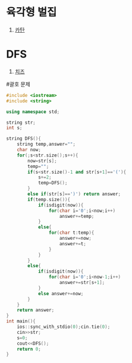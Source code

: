 # 육각형 벌집   
1. <a href="https://github.com/SangOk/study/blob/master/%EB%B0%B1%EC%A4%80_%EA%B0%95%EB%82%A8%EC%8A%A4%ED%84%B0%EB%94%94/%EC%8B%9C%EB%AE%AC%EB%A0%88%EC%9D%B4%EC%85%98/Gold5_%EC%B9%B4%ED%83%84.cpp"> 카탄 </a>

# DFS   
1. <a href="https://github.com/SangOk/study/blob/master/%EB%B0%B1%EC%A4%80_%EA%B0%95%EB%82%A8%EC%8A%A4%ED%84%B0%EB%94%94/%EC%8B%9C%EB%AE%AC%EB%A0%88%EC%9D%B4%EC%85%98/Silver1_%EC%B9%98%EC%A6%88.cpp"> 치즈 </a>

#괄호 문제
```c++
#include <iostream>
#include <string>

using namespace std;

string str;
int s;

string DFS(){
    string temp,answer="";
    char now;
    for(;s<str.size();s++){
        now=str[s];
        temp="";
        if(s<str.size()-1 and str[s+1]=='('){
            s+=2;
            temp=DFS();
        }
        else if(str[s]==')') return answer;
        if(temp.size()){
            if(isdigit(now)){
                for(char i='0';i<now;i++)
                    answer+=temp;
            }
            else{
                for(char t:temp){
                    answer+=now;
                    answer+=t;
                }
            }
        }
        else{
            if(isdigit(now)){
                for(char i='0';i<now-1;i++)
                    answer+=str[s+1];
            }
            else answer+=now;
        }
    }
    return answer;
}
int main(){
    ios::sync_with_stdio(0);cin.tie(0);
    cin>>str;
    s=0;
    cout<<DFS();
    return 0;
}


```
